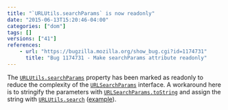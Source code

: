 ```yaml
---
title: "`URLUtils.searchParams` is now readonly"
date: "2015-06-13T15:20:46-04:00"
categories: ["dom"]
tags: []
versions: ["41"]
references:
    - url: "https://bugzilla.mozilla.org/show_bug.cgi?id=1174731"
      title: "Bug 1174731 - Make searchParams attribute readonly"
---
```

The [`URLUtils.searchParams`](https://developer.mozilla.org/docs/Web/API/URLUtils/searchParams) property has been marked as readonly to reduce the complexity of the [`URLSearchParams`](https://developer.mozilla.org/docs/Web/API/URLSearchParams) interface. A workaround here is to stringify the parameters with [`URLSearchParams.toString`](https://developer.mozilla.org/docs/Web/API/URLSearchParams/toString) and assign the string with [`URLUtils.search`](https://developer.mozilla.org/docs/Web/API/URLUtils/search) ([example](https://github.com/bzdeck/bzdeck/commit/c0841f7f0bfe17fac71b606be6b3777049aea6dc)).
